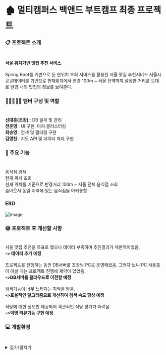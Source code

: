 # 🏚 멀티캠퍼스 백앤드 부트캠프 최종 프로젝트 

### 📋 프로젝트 소개
#
**서울 위치기반 맛집 추천 서비스**
<br /><br />
Spring Boot를 기반으로 둔 현위치 조회 서비스를 활용한 서울 맛집 추천서비스 서울시 공공데이터를 기반으로 현재위치에서 반경 100m ~ 서울 전역까지 설정한 거리를 토대로 반경 내의 맛집의 정보를 보여준다.



###  👨🏼‍🤝‍👨🏼 멤버 구성 및 역할
#
**신대훈(조장)** : DB 설계 및 관리
<br />
**전준영** :  UI 구현, 마커 클러스터링
<br />
**최승영** :   검색 및 필터링 구현
<br />
**김명찬** :   지도 API 및 데이터 처리 구현



### 📌 주요 기능 
#
음식점 검색 
<br />
현재 위치 조회
<br />
현재 위치를 기준으로 반경거리 100m ~ 서울 전체 음식점 조회
<br />
줌아웃시 동일 지역에 있는 음식점들 마커통합





### ERD
![image](https://github.com/user-attachments/assets/949806f4-bcb4-4807-9c7e-035cd9fc84c9)


### 😅 프로젝트 후 개선할 사항
#
서울 맛집 추천을 목표로 했으나 데이터 부족하여 추천결과가 제한적이었음.
<br />
**-> 데이터 추가 예정**
<br />
<br />
프로젝트를 진행하는 동안 DB서버를 조장님 PC로 운영해왔음. 그러다 보니 PC 사용중이 아닐 때는 프로젝트 진행에 제약이 있었음.
<br />
**->DB서버를 클라우드로 이전할 예정**
<br />
<br />
검색기능이 너무 느리다는 지적을 받음. 
<br />
**->효율적인 알고리즘으로 개선하여 검색 속도 향상 예정**
<br />
<br />
식당에 대한 정보만 제공되어 객관적인 식당 평가가 어려움.
<br />
**->익명 리뷰기능 구현 예정**


### 💻 개발환경
#

<details>
  <summary>
    접기/펼치기
  </summary>

- **JDK**
  - JAVA 17

- **프레임워크**
  - Spring Boot 3.x

- **빌드도구**
  - Gradle

- **개발도구**
  - Intellij IDEA (IDE)

- **기술 및 라이브러리**
  - MyBatis
  - Lombok
  - JSP
  - Naver Maps API

- **협업도구**
  - GitHub
  - ZOOM


  
</details>





